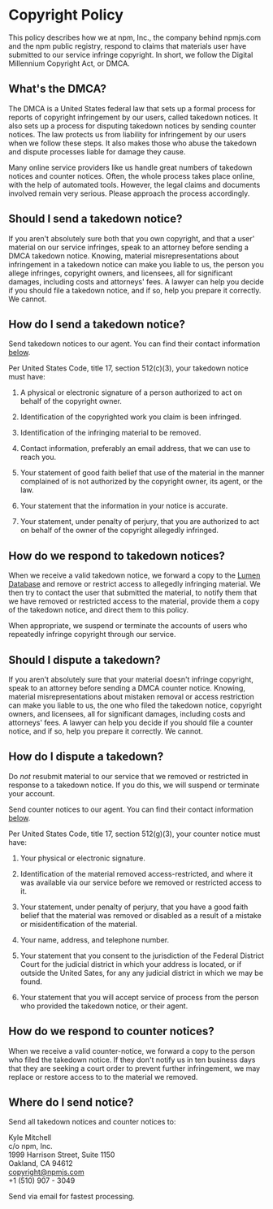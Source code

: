 # Copyright Policy

This policy describes how we at npm, Inc., the company behind npmjs.com
and the npm public registry, respond to claims that materials user
have submitted to our service infringe copyright.  In short, we follow
the Digital Millennium Copyright Act, or DMCA.

## What's the DMCA?

The DMCA is a United States federal law that sets up a formal process
for reports of copyright infringement by our users, called takedown
notices.  It also sets up a process for disputing takedown notices
by sending counter notices.  The law protects us from liability for
infringement by our users when we follow these steps.  It also makes
those who abuse the takedown and dispute processes liable for damage
they cause.

Many online service providers like us handle great numbers of takedown
notices and counter notices.  Often, the whole process takes place
online, with the help of automated tools.  However, the legal claims
and documents involved remain very serious.  Please approach the
process accordingly.

## Should I send a takedown notice?

If you aren't absolutely sure both that you own copyright, and that a
user' material on our service infringes, speak to an attorney before
sending a DMCA takedown notice.  Knowing, material misrepresentations
about infringement in a takedown notice can make you liable to us,
the person you allege infringes, copyright owners, and licensees,
all for significant damages, including costs and attorneys' fees.
A lawyer can help you decide if you should file a takedown notice,
and if so, help you prepare it correctly.  We cannot.

## How do I send a takedown notice?

Send takedown notices to our agent.  You can find their contact
information [below](#agent).

Per United States Code, title 17, section 512(c)(3), your takedown
notice must have:

1.  A physical or electronic signature of a person authorized to act
    on behalf of the copyright owner.

2.  Identification of the copyrighted work you claim is been infringed.

3.  Identification of the infringing material to be removed.

4.  Contact information, preferably an email address, that we can
    use to reach you.

5.  Your statement of good faith belief that use of the material in
    the manner complained of is not authorized by the copyright owner,
    its agent, or the law.

6.  Your statement that the information in your notice is accurate.

7.  Your statement, under penalty of perjury, that you are authorized
    to act on behalf of the owner of the copyright allegedly infringed.

## How do we respond to takedown notices?

When we receive a valid takedown notice, we forward a copy to the
[Lumen Database](https://lumendatabase.org/) and remove or restrict
access to allegedly infringing material.  We then try to contact
the user that submitted the material, to notify them that we have
removed or restricted access to the material, provide them a copy of
the takedown notice, and direct them to this policy.

When appropriate, we suspend or terminate the accounts of users who
repeatedly infringe copyright through our service.

## Should I dispute a takedown?

If you aren't absolutely sure that your material doesn't infringe
copyright, speak to an attorney before sending a DMCA counter notice.
Knowing, material misrepresentations about mistaken removal or access
restriction can make you liable to us, the one who filed the takedown
notice, copyright owners, and licensees, all for significant damages,
including costs and attorneys' fees.  A lawyer can help you decide
if you should file a counter notice, and if so, help you prepare
it correctly.  We cannot.

## How do I dispute a takedown?

Do _not_ resubmit material to our service that we removed or restricted
in response to a takedown notice.  If you do this, we will suspend
or terminate your account.

Send counter notices to our agent.  You can find their contact
information [below](#agent).

Per United States Code, title 17, section 512(g)(3), your counter
notice must have:

1.  Your physical or electronic signature.

2.  Identification of the material removed access-restricted, and
    where it was available via our service before we removed or
    restricted access to it.

3.  Your statement, under penalty of perjury, that you have a good
    faith belief that the material was removed or disabled as a result
    of a mistake or misidentification of the material.

4.  Your name, address, and telephone number.

5.  Your statement that you consent to the jurisdiction of the Federal
    District Court for the judicial district in which your address
    is located, or if outside the United Sates, for any any judicial
    district in which we may be found.

6.  Your statement that you will accept service of process from the
    person who provided the takedown notice, or their agent.

## How do we respond to counter notices?

When we receive a valid counter-notice, we forward a copy to the
person who filed the takedown notice.  If they don't notify us in ten
business days that they are seeking a court order to prevent further
infringement, we may replace or restore access to to the material
we removed.

## Where do I send notice?<a id="agent"></a>

Send all takedown notices and counter notices to:

Kyle Mitchell  
c/o npm, Inc.  
1999 Harrison Street, Suite 1150  
Oakland, CA 94612  
copyright@npmjs.com  
+1 (510) 907 - 3049

Send via email for fastest processing.
